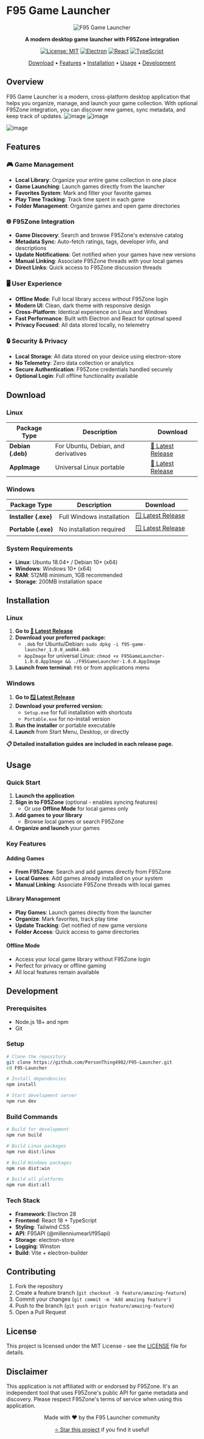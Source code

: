 # F95 Game Launcher

<div align="center">

![F95 Game Launcher](assets/icon.png)

**A modern desktop game launcher with F95Zone integration**

[![License: MIT](https://img.shields.io/badge/License-MIT-yellow.svg)](https://opensource.org/licenses/MIT)
[![Electron](https://img.shields.io/badge/Electron-v28-blue.svg)](https://electronjs.org/)
[![React](https://img.shields.io/badge/React-v18-blue.svg)](https://reactjs.org/)
[![TypeScript](https://img.shields.io/badge/TypeScript-5.3-blue.svg)](https://typescriptlang.org/)

[Download](#download) • [Features](#features) • [Installation](#installation) • [Usage](#usage) • [Development](#development)

</div>

## Overview

F95 Game Launcher is a modern, cross-platform desktop application that helps you organize, manage, and launch your game collection. With optional F95Zone integration, you can discover new games, sync metadata, and keep track of updates.
![image](https://github.com/user-attachments/assets/3a36733e-aa59-4b01-a025-e44121d2610b)
![image](https://github.com/user-attachments/assets/492269cf-552d-4f42-8d9b-7ddbf8476c87)

![image](https://github.com/user-attachments/assets/dbbaab1d-4de8-4e35-8622-03c7f45245cc)

## Features

### 🎮 **Game Management**

- **Local Library**: Organize your entire game collection in one place
- **Game Launching**: Launch games directly from the launcher
- **Favorites System**: Mark and filter your favorite games
- **Play Time Tracking**: Track time spent in each game
- **Folder Management**: Organize games and open game directories

### 🌐 **F95Zone Integration**

- **Game Discovery**: Search and browse F95Zone's extensive catalog
- **Metadata Sync**: Auto-fetch ratings, tags, developer info, and descriptions
- **Update Notifications**: Get notified when your games have new versions
- **Manual Linking**: Associate F95Zone threads with your local games
- **Direct Links**: Quick access to F95Zone discussion threads

### 🖥️ **User Experience**

- **Offline Mode**: Full local library access without F95Zone login
- **Modern UI**: Clean, dark theme with responsive design
- **Cross-Platform**: Identical experience on Linux and Windows
- **Fast Performance**: Built with Electron and React for optimal speed
- **Privacy Focused**: All data stored locally, no telemetry

### 🔒 **Security & Privacy**

- **Local Storage**: All data stored on your device using electron-store
- **No Telemetry**: Zero data collection or analytics
- **Secure Authentication**: F95Zone credentials handled securely
- **Optional Login**: Full offline functionality available

## Download

### Linux

| Package Type      | Description                         | Download                                                                             |
| ----------------- | ----------------------------------- | ------------------------------------------------------------------------------------ |
| **Debian (.deb)** | For Ubuntu, Debian, and derivatives | [🐧 Latest Release](https://github.com/PersonThing4982/F95-Launcher/releases/latest) |
| **AppImage**      | Universal Linux portable            | [🐧 Latest Release](https://github.com/PersonThing4982/F95-Launcher/releases/latest) |

### Windows

| Package Type         | Description               | Download                                                                             |
| -------------------- | ------------------------- | ------------------------------------------------------------------------------------ |
| **Installer (.exe)** | Full Windows installation | [🪟 Latest Release](https://github.com/PersonThing4982/F95-Launcher/releases/latest) |
| **Portable (.exe)**  | No installation required  | [🪟 Latest Release](https://github.com/PersonThing4982/F95-Launcher/releases/latest) |

### System Requirements

- **Linux**: Ubuntu 18.04+ / Debian 10+ (x64)
- **Windows**: Windows 10+ (x64)
- **RAM**: 512MB minimum, 1GB recommended
- **Storage**: 200MB installation space

## Installation

### Linux

1. **Go to [🐧 Latest Release](https://github.com/PersonThing4982/F95-Launcher/releases/latest)**
2. **Download your preferred package:**
   - `.deb` for Ubuntu/Debian: `sudo dpkg -i f95-game-launcher_1.0.0_amd64.deb`
   - `AppImage` for universal Linux: `chmod +x F95GameLauncher-1.0.0.AppImage && ./F95GameLauncher-1.0.0.AppImage`
3. **Launch from terminal:** `F95` or from applications menu

### Windows

1. **Go to [🪟 Latest Release](https://github.com/PersonThing4982/F95-Launcher/releases/latest)**
2. **Download your preferred version:**
   - `Setup.exe` for full installation with shortcuts
   - `Portable.exe` for no-install version
3. **Run the installer** or portable executable
4. **Launch** from Start Menu, Desktop, or directly

**📋 Detailed installation guides are included in each release page.**

## Usage

### Quick Start

1. **Launch the application**
2. **Sign in to F95Zone** (optional - enables syncing features)
   - Or use **Offline Mode** for local games only
3. **Add games to your library**
   - Browse local games or search F95Zone
4. **Organize and launch** your games

### Key Features

#### Adding Games

- **From F95Zone**: Search and add games directly from F95Zone
- **Local Games**: Add games already installed on your system
- **Manual Linking**: Associate F95Zone threads with local games

#### Library Management

- **Play Games**: Launch games directly from the launcher
- **Organize**: Mark favorites, track play time
- **Update Tracking**: Get notified of new game versions
- **Folder Access**: Quick access to game directories

#### Offline Mode

- Access your local game library without F95Zone login
- Perfect for privacy or offline gaming
- All local features remain available

## Development

### Prerequisites

- Node.js 18+ and npm
- Git

### Setup

```bash
# Clone the repository
git clone https://github.com/PersonThing4982/F95-Launcher.git
cd F95-Launcher

# Install dependencies
npm install

# Start development server
npm run dev
```

### Build Commands

```bash
# Build for development
npm run build

# Build Linux packages
npm run dist:linux

# Build Windows packages
npm run dist:win

# Build all platforms
npm run dist:all
```

### Tech Stack

- **Framework**: Electron 28
- **Frontend**: React 18 + TypeScript
- **Styling**: Tailwind CSS
- **API**: F95API (@millenniumearl/f95api)
- **Storage**: electron-store
- **Logging**: Winston
- **Build**: Vite + electron-builder

## Contributing

1. Fork the repository
2. Create a feature branch (`git checkout -b feature/amazing-feature`)
3. Commit your changes (`git commit -m 'Add amazing feature'`)
4. Push to the branch (`git push origin feature/amazing-feature`)
5. Open a Pull Request

## License

This project is licensed under the MIT License - see the [LICENSE](LICENSE) file for details.

## Disclaimer

This application is not affiliated with or endorsed by F95Zone. It's an independent tool that uses F95Zone's public API for game metadata and discovery. Please respect F95Zone's terms of service when using this application.



<div align="center">

Made with ❤️ by the F95 Launcher community

[⭐ Star this project](https://github.com/PersonThing4982/F95-Launcher) if you find it useful!

</div>
